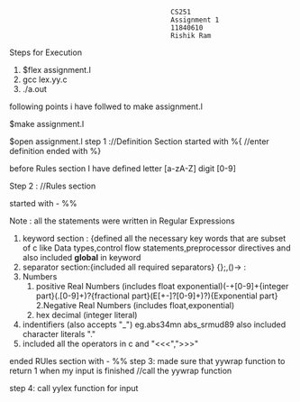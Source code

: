 											CS251
											Assignment 1
											11840610
											Rishik Ram
Steps for Execution
1. $flex assignment.l
2. gcc lex.yy.c
3. ./a.out

following points i have follwed to make assignment.l

$make assignment.l

$open assignment.l
step 1 ://Definition Section
	started with %{
	//enter definition
	ended with %}

before Rules section I have defined 
letter  [a-zA-Z]
digit   [0-9]

Step 2 : //Rules section

started with  - %%

Note : all the statements were written in Regular Expressions
 
 1. keyword section : {defined all the necessary key words that are subset of c like Data types,control flow statements,preprocessor directives and also included __global__ in keyword
 2. separator section:{included all required separators}
 	{};,()-> :
 3. Numbers
 	1. positive Real Numbers (includes float exponential)(\-+[0-9]+{integer part}(\.[0-9]+)?{fractional part}(E[+-]?[0-9]+)?){Exponential part}
 	2.Negative Real Numbers  (includes float,exponential)
 	3. hex decimal (integer literal)
 4. indentifiers (also accepts "_")
 	eg.abs34mn abs_srmud89 
 	also included character literals "."
 5. included all the operators in c and "<<<",">>>"
 
ended RUles section with - %%
step 3: 
 made sure that yywrap function to return 1 when my input is  finished //call the yywrap function

step 4:
 call yylex function for input 
 
 
